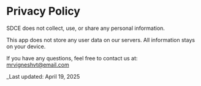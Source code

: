 # Privacy Policy

SDCE does not collect, use, or share any personal information.

This app does not store any user data on our servers. All information stays on your device.

If you have any questions, feel free to contact us at: mrvigneshvt@email.com

_Last updated: April 19, 2025

